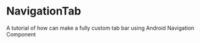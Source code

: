 # NavigationTab
A tutorial of how can make a fully custom tab bar using Android Navigation Component
